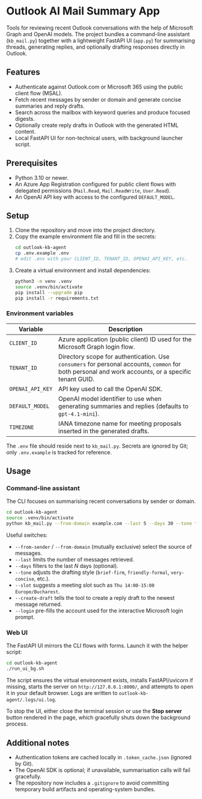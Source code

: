 # Outlook AI Mail Summary App

Tools for reviewing recent Outlook conversations with the help of Microsoft Graph and OpenAI models. The project bundles a command-line assistant (`kb_mail.py`) together with a lightweight FastAPI UI (`app.py`) for summarising threads, generating replies, and optionally drafting responses directly in Outlook.

## Features
- Authenticate against Outlook.com or Microsoft 365 using the public client flow (MSAL).
- Fetch recent messages by sender or domain and generate concise summaries and reply drafts.
- Search across the mailbox with keyword queries and produce focused digests.
- Optionally create reply drafts in Outlook with the generated HTML content.
- Local FastAPI UI for non-technical users, with background launcher script.

## Prerequisites
- Python 3.10 or newer.
- An Azure App Registration configured for public client flows with delegated permissions (`Mail.Read`, `Mail.ReadWrite`, `User.Read`).
- An OpenAI API key with access to the configured `DEFAULT_MODEL`.

## Setup
1. Clone the repository and move into the project directory.
2. Copy the example environment file and fill in the secrets:
   ```bash
   cd outlook-kb-agent
   cp .env.example .env
   # edit .env with your CLIENT_ID, TENANT_ID, OPENAI_API_KEY, etc.
   ```
3. Create a virtual environment and install dependencies:
   ```bash
   python3 -m venv .venv
   source .venv/bin/activate
   pip install --upgrade pip
   pip install -r requirements.txt
   ```

### Environment variables
| Variable | Description |
| --- | --- |
| `CLIENT_ID` | Azure application (public client) ID used for the Microsoft Graph login flow. |
| `TENANT_ID` | Directory scope for authentication. Use `consumers` for personal accounts, `common` for both personal and work accounts, or a specific tenant GUID. |
| `OPENAI_API_KEY` | API key used to call the OpenAI SDK. |
| `DEFAULT_MODEL` | OpenAI model identifier to use when generating summaries and replies (defaults to `gpt-4.1-mini`). |
| `TIMEZONE` | IANA timezone name for meeting proposals inserted in the generated drafts. |

The `.env` file should reside next to `kb_mail.py`. Secrets are ignored by Git; only `.env.example` is tracked for reference.

## Usage

### Command-line assistant
The CLI focuses on summarising recent conversations by sender or domain.

```bash
cd outlook-kb-agent
source .venv/bin/activate
python kb_mail.py --from-domain example.com --last 5 --days 30 --tone friendly-formal --create-draft
```

Useful switches:
- `--from-sender` / `--from-domain` (mutually exclusive) select the source of messages.
- `--last` limits the number of messages retrieved.
- `--days` filters to the last _N_ days (optional).
- `--tone` adjusts the drafting style (`brief-firm`, `friendly-formal`, `very-concise`, etc.).
- `--slot` suggests a meeting slot such as `Thu 14:00-15:00 Europe/Bucharest`.
- `--create-draft` tells the tool to create a reply draft to the newest message returned.
- `--login` pre-fills the account used for the interactive Microsoft login prompt.

### Web UI
The FastAPI UI mirrors the CLI flows with forms. Launch it with the helper script:

```bash
cd outlook-kb-agent
./run_ui_bg.sh
```

The script ensures the virtual environment exists, installs FastAPI/uvicorn if missing, starts the server on `http://127.0.0.1:8000/`, and attempts to open it in your default browser. Logs are written to `outlook-kb-agent/.logs/ui.log`.

To stop the UI, either close the terminal session or use the **Stop server** button rendered in the page, which gracefully shuts down the background process.

## Additional notes
- Authentication tokens are cached locally in `.token_cache.json` (ignored by Git).
- The OpenAI SDK is optional; if unavailable, summarisation calls will fail gracefully.
- The repository now includes a `.gitignore` to avoid committing temporary build artifacts and operating-system bundles.
